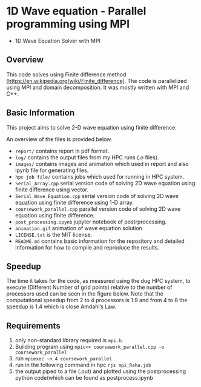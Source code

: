 # 1D Wave equation - Parallel programming using MPI
* 1D Wave Equation Solver with MPI
## Overview
This code solves using Finite difference method [https://en.wikipedia.org/wiki/Finite_difference]. The code is parallelized using MPI and domain decomposition. It was mostly written with MPI and C++.

## Basic Information

This project aims to solve 2-D wave equation using finite difference. 

An overview of the files is provided below.


- `report/` contains report in pdf format.
- `log/` contains the output files from my HPC runs (*.o* files).
- `images/` contains images and animation which used in report and also ipynb file for generating files.
- `hpc job file/` contains jobs which used for running in HPC system.
- `Serial_Array.cpp` serial version code of solving 2D wave equation using finite difference using vector.
- `Serial_Wave_Equation.cpp` serial version code of solving 2D wave equation using finite difference using 1-D array.
- `coursework_parallel.cpp` parallel version code of solving 2D wave equation using finite difference.
- `post_processing.ipynb` jupyter notebook of postrprocessing.
- `animation.gif` animation of wave equation solution
- `LICENSE.txt` is the MIT license.
- `README.md` contains basic information for the repository and detailed information for how to compile and reproduce the results.


## Speedup
The time it takes for the code, as measured using the dug HPC system, to execute (Different Number of grid points) relative to the number of processors used can be seen in the figure below. Note that the computational speedup from 2 to 4 processors is 1.9 and from 4 to 8 the speedup is 1.4 which is close Amdahl’s Law.

## Requirements
1. only non-standard library required is `mpi.h`. 
2. Building program using `mpic++ coursework_parallel.cpp -o coursework_parallel`
3. run `mpiexec -n 4 coursework_parallel`
4. run in the following command in hpc `rjs mpi_Raha.job`
5. the output piped to a file (.out) and plotted using the
   postprocessing python code(which can be found as postprocess.ipynb
